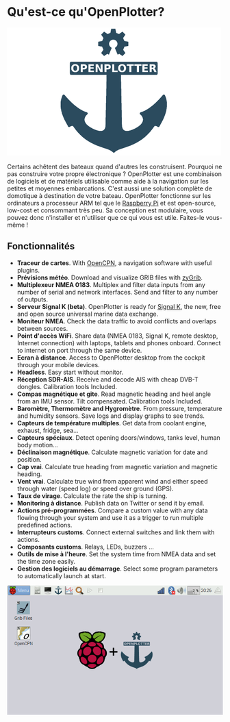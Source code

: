 # Qu'est-ce qu'OpenPlotter?

![OpenPlotter logo](../en/openplotter500x300.png)

Certains achêtent des bateaux quand d'autres les construisent. Pourquoi ne pas construire votre propre électronique ?
OpenPlotter est une combinaison de logiciels et de matériels utilisable comme aide à la navigation sur les petites et moyennes embarcations. C'est aussi une solution complète de domotique à destination de votre bateau. OpenPlotter fonctionne sur les ordinateurs a processeur ARM tel que le [Raspberry Pi](https://www.raspberrypi.org/) et est open-source, low-cost et consommant très peu. Sa conception est modulaire, vous pouvez donc n'installer et n'utiliser que ce qui vous est utile. Faites-le vous-même !

## Fonctionnalités

* **Traceur de cartes**. With [OpenCPN](http://opencpn.org), a navigation software with useful plugins.
* **Prévisions météo**. Download and visualize GRIB files with [zyGrib](http://www.zygrib.org).
* **Multiplexeur NMEA 0183**. Multiplex and filter data inputs from any number of serial and network interfaces. Send and filter to any number of outputs.
* **Serveur Signal K (beta)**. OpenPlotter is ready for [Signal K](http://signalk.org/), the new, free and open source universal marine data exchange.
* **Moniteur NMEA**. Check the data traffic to avoid conflicts and overlaps between sources.
* **Point d'accès WiFi**. Share data (NMEA 0183, Signal K, remote desktop, Internet connection) with laptops, tablets and phones onboard. Connect to internet on port through the same device.
* **Ecran à distance**. Access to OpenPlotter desktop from the cockpit through your mobile devices.
* **Headless**. Easy start without monitor.
* **Réception SDR-AIS**. Receive and decode AIS with cheap DVB-T dongles. Calibration tools Included.
* **Compas magnétique et gite**. Read magnetic heading and heel angle from an IMU sensor. Tilt compensated. Calibration tools Included.
* **Baromètre, Thermomètre and Hygromètre**. From pressure, temperature and humidity sensors. Save logs and display graphs to see trends.
* **Capteurs de température multiples**. Get data from coolant engine, exhaust, fridge, sea...
* **Capteurs spéciaux**. Detect opening doors/windows, tanks level, human body motion...
* **Déclinaison magnétique**. Calculate magnetic variation for date and position.
* **Cap vrai**. Calculate true heading from magnetic variation and magnetic heading.
* **Vent vrai**. Calculate true wind from apparent wind and either speed through water (speed log) or speed over ground (GPS).
* **Taux de virage**. Calculate the rate the ship is turning.
* **Monitoring à distance**. Publish data on Twitter or send it by email.
* **Actions pré-programmées**. Compare a custom value with any data flowing through your system and use it as a trigger to run multiple predefined actions.
* **Interrupteurs customs**. Connect external switches and link them with actions.
* **Composants customs**. Relays, LEDs, buzzers ...
* **Outils de mise à l'heure**. Set the system time from NMEA data and set the time zone easily.
* **Gestion des logiciels au démarrage**. Select some program parameters to automatically launch at start.

![OpenPlotter desktop](../en/openplotter.png)
